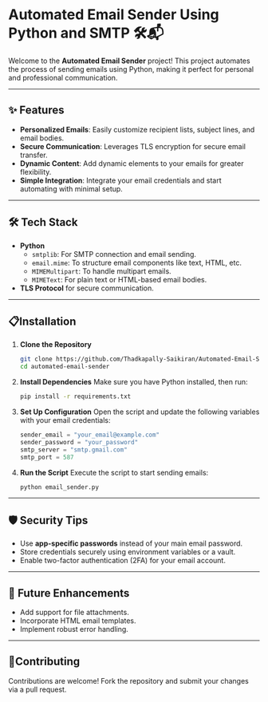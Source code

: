 # Automated Email Sender Using Python and SMTP 🛠️📬

Welcome to the **Automated Email Sender** project! This project automates the process of sending emails using Python, making it perfect for personal and professional communication.

---

## ✨ Features

- **Personalized Emails**: Easily customize recipient lists, subject lines, and email bodies.
- **Secure Communication**: Leverages TLS encryption for secure email transfer.
- **Dynamic Content**: Add dynamic elements to your emails for greater flexibility.
- **Simple Integration**: Integrate your email credentials and start automating with minimal setup.

---

## 🛠️ Tech Stack

- **Python**
  - `smtplib`: For SMTP connection and email sending.
  - `email.mime`: To structure email components like text, HTML, etc.
  - `MIMEMultipart`: To handle multipart emails.
  - `MIMEText`: For plain text or HTML-based email bodies.
- **TLS Protocol** for secure communication.

---

## 📋Installation

1. **Clone the Repository**
   ```bash
   git clone https://github.com/Thadkapally-Saikiran/Automated-Email-Sender-Using-Python-and-SMTP.git
   cd automated-email-sender
   ```

2. **Install Dependencies**
   Make sure you have Python installed, then run:
   ```bash
   pip install -r requirements.txt
   ```

3. **Set Up Configuration**
   Open the script and update the following variables with your email credentials:
   ```python
   sender_email = "your_email@example.com"
   sender_password = "your_password"
   smtp_server = "smtp.gmail.com"
   smtp_port = 587
   ```

4. **Run the Script**
   Execute the script to start sending emails:
   ```bash
   python email_sender.py
   ```

---

## 🛡️ Security Tips

- Use **app-specific passwords** instead of your main email password.
- Store credentials securely using environment variables or a vault.
- Enable two-factor authentication (2FA) for your email account.

---

## 🚀 Future Enhancements

- Add support for file attachments.
- Incorporate HTML email templates.
- Implement robust error handling.

---

## 🤝Contributing

Contributions are welcome! Fork the repository and submit your changes via a pull request.

